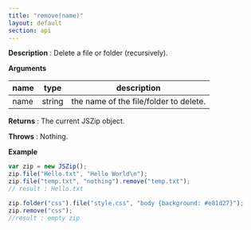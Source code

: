 ```yaml
---
title: "remove(name)"
layout: default
section: api
---
```


__Description__ : Delete a file or folder (recursively).

__Arguments__

name | type   | description
-----|--------|------------
name | string | the name of the file/folder to delete.

__Returns__ : The current JSZip object.

__Throws__ : Nothing.

<!--
__Complexity__ : **O(k)** where k is the number of entry to delete (may be > 1
when removing a folder).
-->

__Example__

```js
var zip = new JSZip();
zip.file("Hello.txt", "Hello World\n");
zip.file("temp.txt", "nothing").remove("temp.txt");
// result : Hello.txt

zip.folder("css").file("style.css", "body {background: #e81d27}");
zip.remove("css");
//result : empty zip
```


